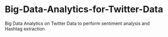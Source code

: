 # Big-Data-Analytics-for-Twitter-Data
Big Data Analytics on Twitter Data to perform sentiment analysis and Hashtag extraction
